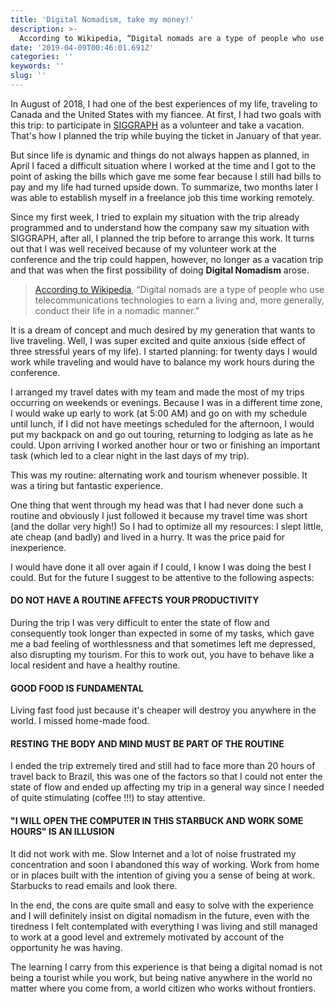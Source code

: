 ```yaml
---
title: 'Digital Nomadism, take my money!'
description: >-
  According to Wikipedia, “Digital nomads are a type of people who use telecommunications technologies to earn a living and, more generally, conduct their life in a nomadic manner.”. Okay, let's try.
date: '2019-04-09T00:46:01.691Z'
categories: ''
keywords: ''
slug: ''
---
```


In August of 2018, I had one of the best experiences of my life, traveling to Canada and the United States with my fiancee. At first, I had two goals with this trip: to participate in [SIGGRAPH](https://s2018.siggraph.org) as a volunteer and take a vacation. That's how I planned the trip while buying the ticket in January of that year.

But since life is dynamic and things do not always happen as planned, in April I faced a difficult situation where I worked at the time and I got to the point of asking the bills which gave me some fear because I still had bills to pay and my life had turned upside down. To summarize, two months later I was able to establish myself in a freelance job this time working remotely.

Since my first week, I tried to explain my situation with the trip already programmed and to understand how the company saw my situation with SIGGRAPH, after all, I planned the trip before to arrange this work. It turns out that I was well received because of my volunteer work at the conference and the trip could happen, however, no longer as a vacation trip and that was when the first possibility of doing **Digital Nomadism** arose.

> [According to Wikipedia](https://en.wikipedia.org/wiki/Digital_nomad), “Digital nomads are a type of people who use telecommunications technologies to earn a living and, more generally, conduct their life in a nomadic manner.”

It is a dream of concept and much desired by my generation that wants to live traveling. Well, I was super excited and quite anxious (side effect of three stressful years of my life). I started planning: for twenty days I would work while traveling and would have to balance my work hours during the conference.

I arranged my travel dates with my team and made the most of my trips occurring on weekends or evenings. Because I was in a different time zone, I would wake up early to work (at 5:00 AM) and go on with my schedule until lunch, if I did not have meetings scheduled for the afternoon, I would put my backpack on and go out touring, returning to lodging as late as he could. Upon arriving I worked another hour or two or finishing an important task (which led to a clear night in the last days of my trip).

This was my routine: alternating work and tourism whenever possible. It was a tiring but fantastic experience.

One thing that went through my head was that I had never done such a routine and obviously I just followed it because my travel time was short (and the dollar very high!) So I had to optimize all my resources: I slept little, ate cheap (and badly) and lived in a hurry. It was the price paid for inexperience.

I would have done it all over again if I could, I know I was doing the best I could. But for the future I suggest to be attentive to the following aspects:

#### **DO NOT HAVE A ROUTINE AFFECTS YOUR PRODUCTIVITY**
During the trip I was very difficult to enter the state of flow and consequently took longer than expected in some of my tasks, which gave me a bad feeling of worthlessness and that sometimes left me depressed, also disrupting my tourism. For this to work out, you have to behave like a local resident and have a healthy routine.

#### **GOOD FOOD IS FUNDAMENTAL**
Living fast food just because it's cheaper will destroy you anywhere in the world. I missed home-made food.

#### **RESTING THE BODY AND MIND MUST BE PART OF THE ROUTINE**
I ended the trip extremely tired and still had to face more than 20 hours of travel back to Brazil, this was one of the factors so that I could not enter the state of flow and ended up affecting my trip in a general way since I needed of quite stimulating (coffee !!!) to stay attentive.

#### **"I WILL OPEN THE COMPUTER IN THIS STARBUCK AND WORK SOME HOURS" IS AN ILLUSION**
It did not work with me. Slow Internet and a lot of noise frustrated my concentration and soon I abandoned this way of working. Work from home or in places built with the intention of giving you a sense of being at work. Starbucks to read emails and look there.

In the end, the cons are quite small and easy to solve with the experience and I will definitely insist on digital nomadism in the future, even with the tiredness I felt contemplated with everything I was living and still managed to work at a good level and extremely motivated by account of the opportunity he was having.

The learning I carry from this experience is that being a digital nomad is not being a tourist while you work, but being native anywhere in the world no matter where you come from, a world citizen who works without frontiers.